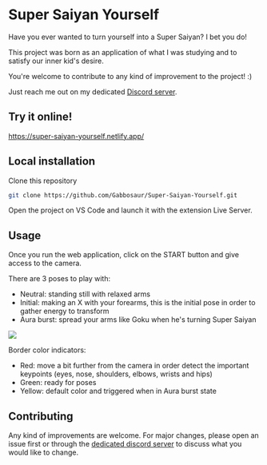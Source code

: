# Super Saiyan Yourself
Have you ever wanted to turn yourself into a Super Saiyan? I bet you do!

This project was born as an application of what I was studying and to satisfy our inner kid's desire.

You're welcome to contribute to any kind of improvement to the project! :)

Just reach me out on my dedicated [Discord server](https://discord.gg/vQAfHbMN).

## Try it online!

https://super-saiyan-yourself.netlify.app/


## Local installation

Clone this repository

```bash
git clone https://github.com/Gabbosaur/Super-Saiyan-Yourself.git
```

Open the project on VS Code and launch it with the extension Live Server.

## Usage
Once you run the web application, click on the START button and give access to the camera.

There are 3 poses to play with:
- Neutral: standing still with relaxed arms
- Initial: making an X with your forearms, this is the initial pose in order to gather energy to transform
- Aura burst: spread your arms like Goku when he's turning Super Saiyan

![](https://c.tenor.com/bWkE0Y8JaBgAAAAC/dragon-ball-super-saiyan.gif)

Border color indicators:
- Red: move a bit further from the camera in order detect the important keypoints (eyes, nose, shoulders, elbows, wrists and hips)
- Green: ready for poses
- Yellow: default color and triggered when in Aura burst state

## Contributing
Any kind of improvements are welcome. For major changes, please open an issue first or through the [dedicated discord server](https://discord.gg/vQAfHbMN) to discuss what you would like to change.

